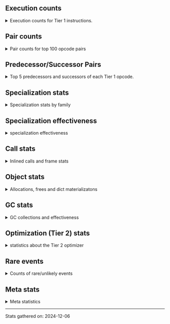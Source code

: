 ## Execution counts

<details>
<summary> Execution counts for Tier 1 instructions. </summary>


The "miss ratio" column shows the percentage of times the instruction
executed that it deoptimized. When this happens, the base unspecialized
instruction is not counted.

<table>
<thead>
<tr>
<th align="left">Name</th>
<th align="right">Base Count</th>
<th align="right">Head Count</th>
<th align="right">Change</th>
</tr>
</thead>
<tbody>
<tr>
<td align="left">UNARY_NOT</td>
<td align="right">1,822,700</td>
<td align="right">3,316,320</td>
<td align="right">81.9%</td>
</tr>
<tr>
<td align="left">BINARY_OP</td>
<td align="right">3,979,080</td>
<td align="right">5,730,020</td>
<td align="right">44.0%</td>
</tr>
<tr>
<td align="left">COPY</td>
<td align="right">11,543,840</td>
<td align="right">16,328,780</td>
<td align="right">41.5%</td>
</tr>
<tr>
<td align="left">BINARY_OP_SUBTRACT_INT</td>
<td align="right">2,105,260</td>
<td align="right">2,866,000</td>
<td align="right">36.1%</td>
</tr>
<tr>
<td align="left">LOAD_CONST</td>
<td align="right">845,540</td>
<td align="right">1,132,580</td>
<td align="right">33.9%</td>
</tr>
<tr>
<td align="left">LOAD_ATTR_METHOD_WITH_VALUES</td>
<td align="right">30,169,820</td>
<td align="right">39,969,600</td>
<td align="right">32.5%</td>
</tr>
<tr>
<td align="left">CALL_ISINSTANCE</td>
<td align="right">2,670,220</td>
<td align="right">3,534,720</td>
<td align="right">32.4%</td>
</tr>
<tr>
<td align="left">LOAD_GLOBAL_BUILTIN</td>
<td align="right">2,670,520</td>
<td align="right">3,535,020</td>
<td align="right">32.4%</td>
</tr>
<tr>
<td align="left">CALL_PY_EXACT_ARGS</td>
<td align="right">30,278,620</td>
<td align="right">39,771,000</td>
<td align="right">31.4%</td>
</tr>
<tr>
<td align="left">TO_BOOL_BOOL</td>
<td align="right">29,772,240</td>
<td align="right">38,925,440</td>
<td align="right">30.7%</td>
</tr>
<tr>
<td align="left">POP_TOP</td>
<td align="right">8,734,960</td>
<td align="right">11,383,040</td>
<td align="right">30.3%</td>
</tr>
<tr>
<td align="left">POP_JUMP_IF_TRUE</td>
<td align="right">2,905,140</td>
<td align="right">3,769,400</td>
<td align="right">29.7%</td>
</tr>
<tr>
<td align="left">POP_JUMP_IF_FALSE</td>
<td align="right">34,856,160</td>
<td align="right">43,791,180</td>
<td align="right">25.6%</td>
</tr>
<tr>
<td align="left">RESUME_CHECK</td>
<td align="right">26,170,340</td>
<td align="right">32,605,060</td>
<td align="right">24.6%</td>
</tr>
<tr>
<td align="left">COMPARE_OP_INT</td>
<td align="right">9,811,700</td>
<td align="right">11,951,400</td>
<td align="right">21.8%</td>
</tr>
<tr>
<td align="left">LOAD_FAST_LOAD_FAST</td>
<td align="right">14,931,680</td>
<td align="right">18,061,400</td>
<td align="right">21.0%</td>
</tr>
<tr>
<td align="left">LOAD_SMALL_INT</td>
<td align="right">15,405,880</td>
<td align="right">18,477,840</td>
<td align="right">19.9%</td>
</tr>
<tr>
<td align="left">POP_JUMP_IF_NONE</td>
<td align="right">2,068,180</td>
<td align="right">1,728,680</td>
<td align="right">-16.4%</td>
</tr>
<tr>
<td align="left">LOAD_ATTR_INSTANCE_VALUE</td>
<td align="right">68,018,560</td>
<td align="right">78,841,720</td>
<td align="right">15.9%</td>
</tr>
<tr>
<td align="left">BINARY_OP_ADD_INT</td>
<td align="right">6,535,060</td>
<td align="right">5,879,540</td>
<td align="right">-10.0%</td>
</tr>
<tr>
<td align="left">SWAP</td>
<td align="right">6,202,020</td>
<td align="right">6,701,260</td>
<td align="right">8.0%</td>
</tr>
<tr>
<td align="left">LOAD_FAST</td>
<td align="right">166,018,040</td>
<td align="right">178,913,340</td>
<td align="right">7.8%</td>
</tr>
<tr>
<td align="left">LOAD_GLOBAL_MODULE</td>
<td align="right">20,716,020</td>
<td align="right">21,743,580</td>
<td align="right">5.0%</td>
</tr>
<tr>
<td align="left">GET_ITER</td>
<td align="right">535,180</td>
<td align="right">558,780</td>
<td align="right">4.4%</td>
</tr>
<tr>
<td align="left">FOR_ITER_RANGE</td>
<td align="right">535,680</td>
<td align="right">559,260</td>
<td align="right">4.4%</td>
</tr>
<tr>
<td align="left">POP_JUMP_IF_NOT_NONE</td>
<td align="right">17,313,080</td>
<td align="right">16,622,680</td>
<td align="right">-4.0%</td>
</tr>
<tr>
<td align="left">LOAD_CONST_IMMORTAL</td>
<td align="right">21,124,760</td>
<td align="right">21,958,520</td>
<td align="right">3.9%</td>
</tr>
<tr>
<td align="left">STORE_SUBSCR_LIST_INT</td>
<td align="right">581,100</td>
<td align="right">602,880</td>
<td align="right">3.7%</td>
</tr>
<tr>
<td align="left">RETURN_VALUE</td>
<td align="right">73,247,620</td>
<td align="right">75,629,500</td>
<td align="right">3.3%</td>
</tr>
<tr>
<td align="left">STORE_FAST</td>
<td align="right">50,174,420</td>
<td align="right">51,674,920</td>
<td align="right">3.0%</td>
</tr>
<tr>
<td align="left">JUMP_FORWARD</td>
<td align="right">1,252,800</td>
<td align="right">1,276,300</td>
<td align="right">1.9%</td>
</tr>
<tr>
<td align="left">STORE_ATTR_INSTANCE_VALUE</td>
<td align="right">37,906,120</td>
<td align="right">37,198,400</td>
<td align="right">-1.9%</td>
</tr>
<tr>
<td align="left">BINARY_SUBSCR_LIST_INT</td>
<td align="right">6,853,220</td>
<td align="right">6,876,980</td>
<td align="right">0.3%</td>
</tr>
<tr>
<td align="left">ENTER_EXECUTOR</td>
<td align="right">30,499,900</td>
<td align="right">30,411,460</td>
<td align="right">-0.3%</td>
</tr>
<tr>
<td align="left">JUMP_BACKWARD</td>
<td align="right">55,380</td>
<td align="right">55,260</td>
<td align="right">-0.2%</td>
</tr>
<tr>
<td align="left">NOP</td>
<td align="right">978,260</td>
<td align="right">978,200</td>
<td align="right">-0.0%</td>
</tr>
<tr>
<td align="left">EXIT_INIT_CHECK</td>
<td align="right">6,240</td>
<td align="right">6,240</td>
<td align="right">0.0%</td>
</tr>
<tr>
<td align="left">CALL_ALLOC_AND_ENTER_INIT</td>
<td align="right">6,240</td>
<td align="right">6,240</td>
<td align="right">0.0%</td>
</tr>
<tr>
<td align="left">BUILD_LIST</td>
<td align="right">1,920</td>
<td align="right">1,920</td>
<td align="right">0.0%</td>
</tr>
<tr>
<td align="left">LOAD_ATTR_CLASS</td>
<td align="right">1,440</td>
<td align="right">1,440</td>
<td align="right">0.0%</td>
</tr>
<tr>
<td align="left">EXTENDED_ARG</td>
<td align="right">720</td>
<td align="right">720</td>
<td align="right">0.0%</td>
</tr>
<tr>
<td align="left">PUSH_NULL</td>
<td align="right">600</td>
<td align="right">600</td>
<td align="right">0.0%</td>
</tr>
<tr>
<td align="left">CALL_NON_PY_GENERAL</td>
<td align="right">540</td>
<td align="right">540</td>
<td align="right">0.0%</td>
</tr>
<tr>
<td align="left">CALL_BUILTIN_CLASS</td>
<td align="right">300</td>
<td align="right">300</td>
<td align="right">0.0%</td>
</tr>
<tr>
<td align="left">LOAD_ATTR</td>
<td align="right">280</td>
<td align="right">280</td>
<td align="right">0.0%</td>
</tr>
<tr>
<td align="left">CALL</td>
<td align="right">260</td>
<td align="right">260</td>
<td align="right">0.0%</td>
</tr>
<tr>
<td align="left">INTERPRETER_EXIT</td>
<td align="right">240</td>
<td align="right">240</td>
<td align="right">0.0%</td>
</tr>
<tr>
<td align="left">LOAD_ATTR_MODULE</td>
<td align="right">180</td>
<td align="right">180</td>
<td align="right">0.0%</td>
</tr>
<tr>
<td align="left">BUILD_TUPLE</td>
<td align="right">120</td>
<td align="right">120</td>
<td align="right">0.0%</td>
</tr>
<tr>
<td align="left">LOAD_ATTR_METHOD_NO_DICT</td>
<td align="right">120</td>
<td align="right">120</td>
<td align="right">0.0%</td>
</tr>
<tr>
<td align="left">TO_BOOL</td>
<td align="right">100</td>
<td align="right">100</td>
<td align="right">0.0%</td>
</tr>
<tr>
<td align="left">LOAD_GLOBAL</td>
<td align="right">100</td>
<td align="right">100</td>
<td align="right">0.0%</td>
</tr>
<tr>
<td align="left">MAKE_FUNCTION</td>
<td align="right">60</td>
<td align="right">60</td>
<td align="right">0.0%</td>
</tr>
<tr>
<td align="left">CALL_FUNCTION_EX</td>
<td align="right">60</td>
<td align="right">60</td>
<td align="right">0.0%</td>
</tr>
<tr>
<td align="left">COPY_FREE_VARS</td>
<td align="right">60</td>
<td align="right">60</td>
<td align="right">0.0%</td>
</tr>
<tr>
<td align="left">FOR_ITER</td>
<td align="right">60</td>
<td align="right">60</td>
<td align="right">0.0%</td>
</tr>
<tr>
<td align="left">IS_OP</td>
<td align="right">60</td>
<td align="right">60</td>
<td align="right">0.0%</td>
</tr>
<tr>
<td align="left">LOAD_DEREF</td>
<td align="right">60</td>
<td align="right">60</td>
<td align="right">0.0%</td>
</tr>
<tr>
<td align="left">MAKE_CELL</td>
<td align="right">60</td>
<td align="right">60</td>
<td align="right">0.0%</td>
</tr>
<tr>
<td align="left">SET_FUNCTION_ATTRIBUTE</td>
<td align="right">60</td>
<td align="right">60</td>
<td align="right">0.0%</td>
</tr>
<tr>
<td align="left">STORE_DEREF</td>
<td align="right">60</td>
<td align="right">60</td>
<td align="right">0.0%</td>
</tr>
<tr>
<td align="left">STORE_FAST_STORE_FAST</td>
<td align="right">60</td>
<td align="right">60</td>
<td align="right">0.0%</td>
</tr>
<tr>
<td align="left">BINARY_OP_SUBTRACT_FLOAT</td>
<td align="right">60</td>
<td align="right">60</td>
<td align="right">0.0%</td>
</tr>
<tr>
<td align="left">BINARY_SUBSCR_TUPLE_INT</td>
<td align="right">60</td>
<td align="right">60</td>
<td align="right">0.0%</td>
</tr>
<tr>
<td align="left">CALL_METHOD_DESCRIPTOR_NOARGS</td>
<td align="right">60</td>
<td align="right">60</td>
<td align="right">0.0%</td>
</tr>
<tr>
<td align="left">CALL_METHOD_DESCRIPTOR_O</td>
<td align="right">60</td>
<td align="right">60</td>
<td align="right">0.0%</td>
</tr>
<tr>
<td align="left">CALL_PY_GENERAL</td>
<td align="right">60</td>
<td align="right">60</td>
<td align="right">0.0%</td>
</tr>
<tr>
<td align="left">UNPACK_SEQUENCE_TWO_TUPLE</td>
<td align="right">60</td>
<td align="right">60</td>
<td align="right">0.0%</td>
</tr>
<tr>
<td align="left">BINARY_SUBSCR</td>
<td align="right">20</td>
<td align="right">20</td>
<td align="right">0.0%</td>
</tr>
<tr>
<td align="left">COMPARE_OP</td>
<td align="right">20</td>
<td align="right">20</td>
<td align="right">0.0%</td>
</tr>
<tr>
<td align="left">UNPACK_SEQUENCE</td>
<td align="right">20</td>
<td align="right">20</td>
<td align="right">0.0%</td>
</tr>
</tbody>
</table>


</details>

## Pair counts

<details>
<summary> Pair counts for top 100 opcode pairs </summary>


Pairs of specialized operations that deoptimize and are then followed by
the corresponding unspecialized instruction are not counted as pairs.

Not included in comparative output.


</details>

## Predecessor/Successor Pairs

<details>
<summary> Top 5 predecessors and successors of each Tier 1 opcode. </summary>


This does not include the unspecialized instructions that occur after a
specialized instruction deoptimizes.

Not included in comparative output.


</details>

## Specialization stats

<details>
<summary> Specialization stats by family </summary>

### BINARY_OP

<details>
<summary> specialization stats for BINARY_OP family </summary>

<table>
<thead>
<tr>
<th align="left">Kind</th>
<th align="right">Base Count</th>
<th align="right">Base Ratio</th>
<th align="right">Head Count</th>
<th align="right">Head Ratio</th>
<th align="right">Change</th>
</tr>
</thead>
<tbody>
<tr>
<td align="left">
deferred
<details>
<summary>ⓘ</summary>

Lists the number of "deferred" (i.e. not specialized) instructions executed.
</details>
</td>
<td align="right">3,978,000</td>
<td align="right">17.2%</td>
<td align="right">5,728,540</td>
<td align="right">23.0%</td>
<td align="right">44.0%</td>
</tr>
<tr>
<td align="left">
hit
<details>
<summary>ⓘ</summary>

Specialized instructions that complete.
</details>
</td>
<td align="right">19,144,140</td>
<td align="right">82.8%</td>
<td align="right">19,144,140</td>
<td align="right">77.0%</td>
<td align="right">0.0%</td>
</tr>
</tbody>
</table>

<table>
<thead>
<tr>
<th align="left">Success</th>
<th align="right">Base Count</th>
<th align="right">Base Ratio</th>
<th align="right">Head Count</th>
<th align="right">Head Ratio</th>
<th align="right">Change</th>
</tr>
</thead>
<tbody>
<tr>
<td align="left">Failure</td>
<td align="right">1,060</td>
<td align="right">98.1%</td>
<td align="right">1,460</td>
<td align="right">98.6%</td>
<td align="right">37.7%</td>
</tr>
<tr>
<td align="left">Success</td>
<td align="right">20</td>
<td align="right">1.9%</td>
<td align="right">20</td>
<td align="right">1.4%</td>
<td align="right">0.0%</td>
</tr>
</tbody>
</table>

<table>
<thead>
<tr>
<th align="left">Failure kind</th>
<th align="right">Base Count</th>
<th align="right">Base Ratio</th>
<th align="right">Head Count</th>
<th align="right">Head Ratio</th>
<th align="right">Change</th>
</tr>
</thead>
<tbody>
<tr>
<td align="left">and int</td>
<td align="right">380</td>
<td align="right">35.8%</td>
<td align="right">560</td>
<td align="right">38.4%</td>
<td align="right">47.4%</td>
</tr>
<tr>
<td align="left">floor divide</td>
<td align="right">420</td>
<td align="right">39.6%</td>
<td align="right">580</td>
<td align="right">39.7%</td>
<td align="right">38.1%</td>
</tr>
<tr>
<td align="left">xor</td>
<td align="right">220</td>
<td align="right">20.8%</td>
<td align="right">280</td>
<td align="right">19.2%</td>
<td align="right">27.3%</td>
</tr>
<tr>
<td align="left">multiply different types</td>
<td align="right">40</td>
<td align="right">3.8%</td>
<td align="right">40</td>
<td align="right">2.7%</td>
<td align="right">0.0%</td>
</tr>
</tbody>
</table>


</details>

### BINARY_SUBSCR

<details>
<summary> specialization stats for BINARY_SUBSCR family </summary>

<table>
<thead>
<tr>
<th align="left">Kind</th>
<th align="right">Base Count</th>
<th align="right">Base Ratio</th>
<th align="right">Head Count</th>
<th align="right">Head Ratio</th>
<th align="right">Change</th>
</tr>
</thead>
<tbody>
<tr>
<td align="left">
hit
<details>
<summary>ⓘ</summary>

Specialized instructions that complete.
</details>
</td>
<td align="right">10,210,860</td>
<td align="right">100.0%</td>
<td align="right">10,210,860</td>
<td align="right">100.0%</td>
<td align="right">0.0%</td>
</tr>
</tbody>
</table>

<table>
<thead>
<tr>
<th align="left">Success</th>
<th align="right">Base Count</th>
<th align="right">Base Ratio</th>
<th align="right">Head Count</th>
<th align="right">Head Ratio</th>
<th align="right">Change</th>
</tr>
</thead>
<tbody>
<tr>
<td align="left">Success</td>
<td align="right">20</td>
<td align="right">100.0%</td>
<td align="right">20</td>
<td align="right">100.0%</td>
<td align="right">0.0%</td>
</tr>
<tr>
<td align="left">Failure</td>
<td align="right">0</td>
<td align="right">0.0%</td>
<td align="right">0</td>
<td align="right">0.0%</td>
<td align="right"></td>
</tr>
</tbody>
</table>


</details>

### CALL

<details>
<summary> specialization stats for CALL family </summary>

<table>
<thead>
<tr>
<th align="left">Kind</th>
<th align="right">Base Count</th>
<th align="right">Base Ratio</th>
<th align="right">Head Count</th>
<th align="right">Head Ratio</th>
<th align="right">Change</th>
</tr>
</thead>
<tbody>
<tr>
<td align="left">
miss
<details>
<summary>ⓘ</summary>

Specialized instructions that deopt.
</details>
</td>
<td align="right">4,579,900</td>
<td align="right">3.5%</td>
<td align="right">7,243,640</td>
<td align="right">5.5%</td>
<td align="right">58.2%</td>
</tr>
<tr>
<td align="left">
hit
<details>
<summary>ⓘ</summary>

Specialized instructions that complete.
</details>
</td>
<td align="right">126,823,180</td>
<td align="right">96.5%</td>
<td align="right">124,209,680</td>
<td align="right">94.5%</td>
<td align="right">-2.1%</td>
</tr>
</tbody>
</table>

<table>
<thead>
<tr>
<th align="left">Success</th>
<th align="right">Base Count</th>
<th align="right">Base Ratio</th>
<th align="right">Head Count</th>
<th align="right">Head Ratio</th>
<th align="right">Change</th>
</tr>
</thead>
<tbody>
<tr>
<td align="left">Success</td>
<td align="right">86,680</td>
<td align="right">100.0%</td>
<td align="right">136,920</td>
<td align="right">100.0%</td>
<td align="right">58.0%</td>
</tr>
<tr>
<td align="left">Failure</td>
<td align="right">0</td>
<td align="right">0.0%</td>
<td align="right">0</td>
<td align="right">0.0%</td>
<td align="right"></td>
</tr>
</tbody>
</table>


</details>

### COMPARE_OP

<details>
<summary> specialization stats for COMPARE_OP family </summary>

<table>
<thead>
<tr>
<th align="left">Kind</th>
<th align="right">Base Count</th>
<th align="right">Base Ratio</th>
<th align="right">Head Count</th>
<th align="right">Head Ratio</th>
<th align="right">Change</th>
</tr>
</thead>
<tbody>
<tr>
<td align="left">
hit
<details>
<summary>ⓘ</summary>

Specialized instructions that complete.
</details>
</td>
<td align="right">21,199,500</td>
<td align="right">100.0%</td>
<td align="right">21,199,500</td>
<td align="right">100.0%</td>
<td align="right">0.0%</td>
</tr>
</tbody>
</table>

<table>
<thead>
<tr>
<th align="left">Success</th>
<th align="right">Base Count</th>
<th align="right">Base Ratio</th>
<th align="right">Head Count</th>
<th align="right">Head Ratio</th>
<th align="right">Change</th>
</tr>
</thead>
<tbody>
<tr>
<td align="left">Success</td>
<td align="right">20</td>
<td align="right">100.0%</td>
<td align="right">20</td>
<td align="right">100.0%</td>
<td align="right">0.0%</td>
</tr>
<tr>
<td align="left">Failure</td>
<td align="right">0</td>
<td align="right">0.0%</td>
<td align="right">0</td>
<td align="right">0.0%</td>
<td align="right"></td>
</tr>
</tbody>
</table>


</details>

### FOR_ITER

<details>
<summary> specialization stats for FOR_ITER family </summary>

<table>
<thead>
<tr>
<th align="left">Kind</th>
<th align="right">Base Count</th>
<th align="right">Base Ratio</th>
<th align="right">Head Count</th>
<th align="right">Head Ratio</th>
<th align="right">Change</th>
</tr>
</thead>
<tbody>
<tr>
<td align="left">
hit
<details>
<summary>ⓘ</summary>

Specialized instructions that complete.
</details>
</td>
<td align="right">535,680</td>
<td align="right">100.0%</td>
<td align="right">559,260</td>
<td align="right">100.0%</td>
<td align="right">4.4%</td>
</tr>
<tr>
<td align="left">
deferred
<details>
<summary>ⓘ</summary>

Lists the number of "deferred" (i.e. not specialized) instructions executed.
</details>
</td>
<td align="right">60</td>
<td align="right">0.0%</td>
<td align="right">60</td>
<td align="right">0.0%</td>
<td align="right">0.0%</td>
</tr>
</tbody>
</table>


</details>

### LOAD_ATTR

<details>
<summary> specialization stats for LOAD_ATTR family </summary>

<table>
<thead>
<tr>
<th align="left">Kind</th>
<th align="right">Base Count</th>
<th align="right">Base Ratio</th>
<th align="right">Head Count</th>
<th align="right">Head Ratio</th>
<th align="right">Change</th>
</tr>
</thead>
<tbody>
<tr>
<td align="left">
miss
<details>
<summary>ⓘ</summary>

Specialized instructions that deopt.
</details>
</td>
<td align="right">24,557,840</td>
<td align="right">7.1%</td>
<td align="right">35,074,100</td>
<td align="right">10.0%</td>
<td align="right">42.8%</td>
</tr>
<tr>
<td align="left">
hit
<details>
<summary>ⓘ</summary>

Specialized instructions that complete.
</details>
</td>
<td align="right">319,013,460</td>
<td align="right">92.9%</td>
<td align="right">315,364,640</td>
<td align="right">90.0%</td>
<td align="right">-1.1%</td>
</tr>
<tr>
<td align="left">
deferred
<details>
<summary>ⓘ</summary>

Lists the number of "deferred" (i.e. not specialized) instructions executed.
</details>
</td>
<td align="right">60</td>
<td align="right">0.0%</td>
<td align="right">60</td>
<td align="right">0.0%</td>
<td align="right">0.0%</td>
</tr>
</tbody>
</table>

<table>
<thead>
<tr>
<th align="left">Success</th>
<th align="right">Base Count</th>
<th align="right">Base Ratio</th>
<th align="right">Head Count</th>
<th align="right">Head Ratio</th>
<th align="right">Change</th>
</tr>
</thead>
<tbody>
<tr>
<td align="left">Success</td>
<td align="right">463,640</td>
<td align="right">100.0%</td>
<td align="right">662,060</td>
<td align="right">100.0%</td>
<td align="right">42.8%</td>
</tr>
<tr>
<td align="left">Failure</td>
<td align="right">20</td>
<td align="right">0.0%</td>
<td align="right">20</td>
<td align="right">0.0%</td>
<td align="right">0.0%</td>
</tr>
</tbody>
</table>


</details>

### LOAD_GLOBAL

<details>
<summary> specialization stats for LOAD_GLOBAL family </summary>

<table>
<thead>
<tr>
<th align="left">Kind</th>
<th align="right">Base Count</th>
<th align="right">Base Ratio</th>
<th align="right">Head Count</th>
<th align="right">Head Ratio</th>
<th align="right">Change</th>
</tr>
</thead>
<tbody>
<tr>
<td align="left">
hit
<details>
<summary>ⓘ</summary>

Specialized instructions that complete.
</details>
</td>
<td align="right">23,386,540</td>
<td align="right">100.0%</td>
<td align="right">25,278,600</td>
<td align="right">100.0%</td>
<td align="right">8.1%</td>
</tr>
</tbody>
</table>

<table>
<thead>
<tr>
<th align="left">Success</th>
<th align="right">Base Count</th>
<th align="right">Base Ratio</th>
<th align="right">Head Count</th>
<th align="right">Head Ratio</th>
<th align="right">Change</th>
</tr>
</thead>
<tbody>
<tr>
<td align="left">Success</td>
<td align="right">100</td>
<td align="right">100.0%</td>
<td align="right">100</td>
<td align="right">100.0%</td>
<td align="right">0.0%</td>
</tr>
<tr>
<td align="left">Failure</td>
<td align="right">0</td>
<td align="right">0.0%</td>
<td align="right">0</td>
<td align="right">0.0%</td>
<td align="right"></td>
</tr>
</tbody>
</table>


</details>

### STORE_ATTR

<details>
<summary> specialization stats for STORE_ATTR family </summary>

<table>
<thead>
<tr>
<th align="left">Kind</th>
<th align="right">Base Count</th>
<th align="right">Base Ratio</th>
<th align="right">Head Count</th>
<th align="right">Head Ratio</th>
<th align="right">Change</th>
</tr>
</thead>
<tbody>
<tr>
<td align="left">
miss
<details>
<summary>ⓘ</summary>

Specialized instructions that deopt.
</details>
</td>
<td align="right">3,244,960</td>
<td align="right">3.6%</td>
<td align="right">2,970,400</td>
<td align="right">3.3%</td>
<td align="right">-8.5%</td>
</tr>
<tr>
<td align="left">
hit
<details>
<summary>ⓘ</summary>

Specialized instructions that complete.
</details>
</td>
<td align="right">85,992,420</td>
<td align="right">96.4%</td>
<td align="right">86,261,820</td>
<td align="right">96.7%</td>
<td align="right">0.3%</td>
</tr>
</tbody>
</table>

<table>
<thead>
<tr>
<th align="left">Success</th>
<th align="right">Base Count</th>
<th align="right">Base Ratio</th>
<th align="right">Head Count</th>
<th align="right">Head Ratio</th>
<th align="right">Change</th>
</tr>
</thead>
<tbody>
<tr>
<td align="left">Success</td>
<td align="right">61,300</td>
<td align="right">100.0%</td>
<td align="right">56,140</td>
<td align="right">100.0%</td>
<td align="right">-8.4%</td>
</tr>
<tr>
<td align="left">Failure</td>
<td align="right">0</td>
<td align="right">0.0%</td>
<td align="right">0</td>
<td align="right">0.0%</td>
<td align="right"></td>
</tr>
</tbody>
</table>


</details>

### STORE_SUBSCR

<details>
<summary> specialization stats for STORE_SUBSCR family </summary>

<table>
<thead>
<tr>
<th align="left">Kind</th>
<th align="right">Base Count</th>
<th align="right">Base Ratio</th>
<th align="right">Head Count</th>
<th align="right">Head Ratio</th>
<th align="right">Change</th>
</tr>
</thead>
<tbody>
<tr>
<td align="left">
hit
<details>
<summary>ⓘ</summary>

Specialized instructions that complete.
</details>
</td>
<td align="right">2,235,360</td>
<td align="right">100.0%</td>
<td align="right">2,235,360</td>
<td align="right">100.0%</td>
<td align="right">0.0%</td>
</tr>
</tbody>
</table>


</details>

### TO_BOOL

<details>
<summary> specialization stats for TO_BOOL family </summary>

<table>
<thead>
<tr>
<th align="left">Kind</th>
<th align="right">Base Count</th>
<th align="right">Base Ratio</th>
<th align="right">Head Count</th>
<th align="right">Head Ratio</th>
<th align="right">Change</th>
</tr>
</thead>
<tbody>
<tr>
<td align="left">
hit
<details>
<summary>ⓘ</summary>

Specialized instructions that complete.
</details>
</td>
<td align="right">158,137,280</td>
<td align="right">100.0%</td>
<td align="right">159,356,900</td>
<td align="right">100.0%</td>
<td align="right">0.8%</td>
</tr>
<tr>
<td align="left">
deferred
<details>
<summary>ⓘ</summary>

Lists the number of "deferred" (i.e. not specialized) instructions executed.
</details>
</td>
<td align="right">60</td>
<td align="right">0.0%</td>
<td align="right">60</td>
<td align="right">0.0%</td>
<td align="right">0.0%</td>
</tr>
</tbody>
</table>

<table>
<thead>
<tr>
<th align="left">Success</th>
<th align="right">Base Count</th>
<th align="right">Base Ratio</th>
<th align="right">Head Count</th>
<th align="right">Head Ratio</th>
<th align="right">Change</th>
</tr>
</thead>
<tbody>
<tr>
<td align="left">Success</td>
<td align="right">20</td>
<td align="right">50.0%</td>
<td align="right">20</td>
<td align="right">50.0%</td>
<td align="right">0.0%</td>
</tr>
<tr>
<td align="left">Failure</td>
<td align="right">20</td>
<td align="right">50.0%</td>
<td align="right">20</td>
<td align="right">50.0%</td>
<td align="right">0.0%</td>
</tr>
</tbody>
</table>

<table>
<thead>
<tr>
<th align="left">Failure kind</th>
<th align="right">Base Count</th>
<th align="right">Base Ratio</th>
<th align="right">Head Count</th>
<th align="right">Head Ratio</th>
<th align="right">Change</th>
</tr>
</thead>
<tbody>
<tr>
<td align="left">sequence</td>
<td align="right">20</td>
<td align="right">100.0%</td>
<td align="right">20</td>
<td align="right">100.0%</td>
<td align="right">0.0%</td>
</tr>
</tbody>
</table>


</details>

### UNPACK_SEQUENCE

<details>
<summary> specialization stats for UNPACK_SEQUENCE family </summary>

<table>
<thead>
<tr>
<th align="left">Kind</th>
<th align="right">Base Count</th>
<th align="right">Base Ratio</th>
<th align="right">Head Count</th>
<th align="right">Head Ratio</th>
<th align="right">Change</th>
</tr>
</thead>
<tbody>
<tr>
<td align="left">
hit
<details>
<summary>ⓘ</summary>

Specialized instructions that complete.
</details>
</td>
<td align="right">60</td>
<td align="right">75.0%</td>
<td align="right">60</td>
<td align="right">75.0%</td>
<td align="right">0.0%</td>
</tr>
</tbody>
</table>

<table>
<thead>
<tr>
<th align="left">Success</th>
<th align="right">Base Count</th>
<th align="right">Base Ratio</th>
<th align="right">Head Count</th>
<th align="right">Head Ratio</th>
<th align="right">Change</th>
</tr>
</thead>
<tbody>
<tr>
<td align="left">Success</td>
<td align="right">20</td>
<td align="right">100.0%</td>
<td align="right">20</td>
<td align="right">100.0%</td>
<td align="right">0.0%</td>
</tr>
<tr>
<td align="left">Failure</td>
<td align="right">0</td>
<td align="right">0.0%</td>
<td align="right">0</td>
<td align="right">0.0%</td>
<td align="right"></td>
</tr>
</tbody>
</table>


</details>


</details>

## Specialization effectiveness

<details>
<summary> specialization effectiveness </summary>


All entries are execution counts. Should add up to the total number of
Tier 1 instructions executed.

<table>
<thead>
<tr>
<th align="left">Instructions</th>
<th align="right">Base Count</th>
<th align="right">Base Ratio</th>
<th align="right">Head Count</th>
<th align="right">Head Ratio</th>
<th align="right">Change</th>
</tr>
</thead>
<tbody>
<tr>
<td align="left">
Not specialized
<details>
<summary>ⓘ</summary>

Instructions that could be specialized but aren't, e.g. `LOAD_ATTR`, `BINARY_SLICE`.
</details>
</td>
<td align="right">3,979,940</td>
<td align="right">0.5%</td>
<td align="right">5,730,880</td>
<td align="right">0.7%</td>
<td align="right">44.0%</td>
</tr>
<tr>
<td align="left">
Specialized misses
<details>
<summary>ⓘ</summary>

Specialized instructions, e.g. `LOAD_ATTR_MODULE` that deopt.
</details>
</td>
<td align="right">32,383,620</td>
<td align="right">4.4%</td>
<td align="right">45,288,240</td>
<td align="right">5.4%</td>
<td align="right">39.8%</td>
</tr>
<tr>
<td align="left">
Specialized hits
<details>
<summary>ⓘ</summary>

Specialized instructions, e.g. `LOAD_ATTR_MODULE` that complete.
</details>
</td>
<td align="right">263,544,800</td>
<td align="right">35.6%</td>
<td align="right">301,540,060</td>
<td align="right">36.2%</td>
<td align="right">14.4%</td>
</tr>
<tr>
<td align="left">
Basic
<details>
<summary>ⓘ</summary>

Instructions that are not and cannot be specialized, e.g. `LOAD_FAST`.
</details>
</td>
<td align="right">439,401,160</td>
<td align="right">59.4%</td>
<td align="right">480,821,300</td>
<td align="right">57.7%</td>
<td align="right">9.4%</td>
</tr>
</tbody>
</table>

### Deferred by instruction

<details>
<summary> Breakdown of deferred (not specialized) instruction counts by family </summary>

<table>
<thead>
<tr>
<th align="left">Name</th>
<th align="right">Base Count</th>
<th align="right">Base Ratio</th>
<th align="right">Head Count</th>
<th align="right">Head Ratio</th>
<th align="right">Change</th>
</tr>
</thead>
<tbody>
<tr>
<td align="left">BINARY_OP</td>
<td align="right">3,978,000</td>
<td align="right">100.0%</td>
<td align="right">5,728,540</td>
<td align="right">100.0%</td>
<td align="right">44.0%</td>
</tr>
<tr>
<td align="left">TO_BOOL</td>
<td align="right">60</td>
<td align="right">0.0%</td>
<td align="right">60</td>
<td align="right">0.0%</td>
<td align="right">0.0%</td>
</tr>
<tr>
<td align="left">FOR_ITER</td>
<td align="right">60</td>
<td align="right">0.0%</td>
<td align="right">60</td>
<td align="right">0.0%</td>
<td align="right">0.0%</td>
</tr>
<tr>
<td align="left">LOAD_ATTR</td>
<td align="right">60</td>
<td align="right">0.0%</td>
<td align="right">60</td>
<td align="right">0.0%</td>
<td align="right">0.0%</td>
</tr>
<tr>
<td align="left">BINARY_SLICE</td>
<td align="right">0</td>
<td align="right">0.0%</td>
<td align="right">0</td>
<td align="right">0.0%</td>
<td align="right"></td>
</tr>
<tr>
<td align="left">STORE_SLICE</td>
<td align="right">0</td>
<td align="right">0.0%</td>
<td align="right">0</td>
<td align="right">0.0%</td>
<td align="right"></td>
</tr>
<tr>
<td align="left">CACHE</td>
<td align="right">0</td>
<td align="right">0.0%</td>
<td align="right">0</td>
<td align="right">0.0%</td>
<td align="right"></td>
</tr>
<tr>
<td align="left">BINARY_SUBSCR</td>
<td align="right">0</td>
<td align="right">0.0%</td>
<td align="right">0</td>
<td align="right">0.0%</td>
<td align="right"></td>
</tr>
<tr>
<td align="left">EXIT_INIT_CHECK</td>
<td align="right">0</td>
<td align="right">0.0%</td>
<td align="right">0</td>
<td align="right">0.0%</td>
<td align="right"></td>
</tr>
<tr>
<td align="left">GET_ITER</td>
<td align="right">0</td>
<td align="right">0.0%</td>
<td align="right">0</td>
<td align="right">0.0%</td>
<td align="right"></td>
</tr>
</tbody>
</table>


</details>

### Misses by instruction

<details>
<summary> Breakdown of misses (specialized deopts) instruction counts by family </summary>

<table>
<thead>
<tr>
<th align="left">Name</th>
<th align="right">Base Count</th>
<th align="right">Base Ratio</th>
<th align="right">Head Count</th>
<th align="right">Head Ratio</th>
<th align="right">Change</th>
</tr>
</thead>
<tbody>
<tr>
<td align="left">RESUME</td>
<td align="right">920</td>
<td align="right">0.0%</td>
<td align="right">100</td>
<td align="right">0.0%</td>
<td align="right">-89.1%</td>
</tr>
<tr>
<td align="left">RESUME_CHECK</td>
<td align="right">920</td>
<td align="right">0.0%</td>
<td align="right">100</td>
<td align="right">0.0%</td>
<td align="right">-89.1%</td>
</tr>
<tr>
<td align="left">CALL_PY_EXACT_ARGS</td>
<td align="right">4,579,900</td>
<td align="right">14.1%</td>
<td align="right">7,243,640</td>
<td align="right">16.0%</td>
<td align="right">58.2%</td>
</tr>
<tr>
<td align="left">LOAD_ATTR_METHOD_WITH_VALUES</td>
<td align="right">11,929,040</td>
<td align="right">36.8%</td>
<td align="right">17,862,780</td>
<td align="right">39.4%</td>
<td align="right">49.7%</td>
</tr>
<tr>
<td align="left">LOAD_ATTR_INSTANCE_VALUE</td>
<td align="right">12,628,800</td>
<td align="right">39.0%</td>
<td align="right">17,211,320</td>
<td align="right">38.0%</td>
<td align="right">36.3%</td>
</tr>
<tr>
<td align="left">STORE_ATTR_INSTANCE_VALUE</td>
<td align="right">3,244,960</td>
<td align="right">10.0%</td>
<td align="right">2,970,400</td>
<td align="right">6.6%</td>
<td align="right">-8.5%</td>
</tr>
<tr>
<td align="left">CACHE</td>
<td align="right">0</td>
<td align="right">0.0%</td>
<td align="right">0</td>
<td align="right">0.0%</td>
<td align="right"></td>
</tr>
<tr>
<td align="left">EXIT_INIT_CHECK</td>
<td align="right">0</td>
<td align="right">0.0%</td>
<td align="right">0</td>
<td align="right">0.0%</td>
<td align="right"></td>
</tr>
<tr>
<td align="left">GET_ITER</td>
<td align="right">0</td>
<td align="right">0.0%</td>
<td align="right">0</td>
<td align="right">0.0%</td>
<td align="right"></td>
</tr>
<tr>
<td align="left">INTERPRETER_EXIT</td>
<td align="right">0</td>
<td align="right">0.0%</td>
<td align="right">0</td>
<td align="right">0.0%</td>
<td align="right"></td>
</tr>
</tbody>
</table>


</details>


</details>

## Call stats

<details>
<summary> Inlined calls and frame stats </summary>


This shows what fraction of calls to Python functions are inlined (i.e.
not having a call at the C level) and for those that are not, where the
call comes from.  The various categories overlap.

Also includes the count of frame objects created.

<table>
<thead>
<tr>
<th align="left"></th>
<th align="right">Base Count</th>
<th align="right">Base Ratio</th>
<th align="right">Head Count</th>
<th align="right">Head Ratio</th>
<th align="right">Change</th>
</tr>
</thead>
<tbody>
<tr>
<td align="left">Calls to PyEval_EvalDefault</td>
<td align="right">300</td>
<td align="right">0.0%</td>
<td align="right">300</td>
<td align="right">0.0%</td>
<td align="right">0.0%</td>
</tr>
<tr>
<td align="left">Calls to Python functions inlined</td>
<td align="right">115,526,700</td>
<td align="right">100.0%</td>
<td align="right">115,526,700</td>
<td align="right">100.0%</td>
<td align="right">0.0%</td>
</tr>
<tr>
<td align="left">Calls via PyEval_EvalFrame (total)</td>
<td align="right">300</td>
<td align="right">0.0%</td>
<td align="right">300</td>
<td align="right">0.0%</td>
<td align="right">0.0%</td>
</tr>
<tr>
<td align="left">Calls via PyEval_EvalFrame (vector)</td>
<td align="right">300</td>
<td align="right">0.0%</td>
<td align="right">300</td>
<td align="right">0.0%</td>
<td align="right">0.0%</td>
</tr>
<tr>
<td align="left">Calls via PyEval_EvalFrame (generator)</td>
<td align="right">0</td>
<td align="right">0.0%</td>
<td align="right">0</td>
<td align="right">0.0%</td>
<td align="right"></td>
</tr>
<tr>
<td align="left">Calls via PyEval_EvalFrame (legacy)</td>
<td align="right">0</td>
<td align="right">0.0%</td>
<td align="right">0</td>
<td align="right">0.0%</td>
<td align="right"></td>
</tr>
<tr>
<td align="left">Calls via PyEval_EvalFrame (function vectorcall)</td>
<td align="right">300</td>
<td align="right">0.0%</td>
<td align="right">300</td>
<td align="right">0.0%</td>
<td align="right">0.0%</td>
</tr>
<tr>
<td align="left">Calls via PyEval_EvalFrame (build class)</td>
<td align="right">0</td>
<td align="right">0.0%</td>
<td align="right">0</td>
<td align="right">0.0%</td>
<td align="right"></td>
</tr>
<tr>
<td align="left">Calls via PyEval_EvalFrame (slot)</td>
<td align="right">0</td>
<td align="right">0.0%</td>
<td align="right">0</td>
<td align="right">0.0%</td>
<td align="right"></td>
</tr>
<tr>
<td align="left">Calls via PyEval_EvalFrame (function ex)</td>
<td align="right">0</td>
<td align="right">0.0%</td>
<td align="right">0</td>
<td align="right">0.0%</td>
<td align="right"></td>
</tr>
<tr>
<td align="left">Calls via PyEval_EvalFrame (api)</td>
<td align="right">0</td>
<td align="right">0.0%</td>
<td align="right">0</td>
<td align="right">0.0%</td>
<td align="right"></td>
</tr>
<tr>
<td align="left">Calls via PyEval_EvalFrame (method)</td>
<td align="right">0</td>
<td align="right">0.0%</td>
<td align="right">0</td>
<td align="right">0.0%</td>
<td align="right"></td>
</tr>
<tr>
<td align="left">Frame objects created</td>
<td align="right">0</td>
<td align="right">0.0%</td>
<td align="right">0</td>
<td align="right">0.0%</td>
<td align="right"></td>
</tr>
<tr>
<td align="left">Frames pushed</td>
<td align="right">115,533,240</td>
<td align="right">100.0%</td>
<td align="right">115,533,240</td>
<td align="right">100.0%</td>
<td align="right">0.0%</td>
</tr>
</tbody>
</table>


</details>

## Object stats

<details>
<summary> Allocations, frees and dict materializatons </summary>


Below, "allocations" means "allocations that are not from a freelist".
Total allocations = "Allocations from freelist" + "Allocations".

"Inline values" is the number of values arrays inlined into objects.

The cache hit/miss numbers are for the MRO cache, split into dunder and
other names.

<table>
<thead>
<tr>
<th align="left"></th>
<th align="right">Base Count</th>
<th align="right">Base Ratio</th>
<th align="right">Head Count</th>
<th align="right">Head Ratio</th>
<th align="right">Change</th>
</tr>
</thead>
<tbody>
<tr>
<td align="left">Frees to freelist</td>
<td align="right">3,540</td>
<td align="right"></td>
<td align="right">2,440</td>
<td align="right"></td>
<td align="right">-31.1%</td>
</tr>
<tr>
<td align="left">Allocations from freelist</td>
<td align="right">4,000</td>
<td align="right">0.0%</td>
<td align="right">2,900</td>
<td align="right">0.0%</td>
<td align="right">-27.5%</td>
</tr>
<tr>
<td align="left">Allocations to 4 kbytes</td>
<td align="right">620</td>
<td align="right">0.0%</td>
<td align="right">480</td>
<td align="right">0.0%</td>
<td align="right">-22.6%</td>
</tr>
<tr>
<td align="left">Interpreter immortal increfs</td>
<td align="right">62,692,560</td>
<td align="right">4.3%</td>
<td align="right">74,915,860</td>
<td align="right">5.2%</td>
<td align="right">19.5%</td>
</tr>
<tr>
<td align="left">Method cache collisions</td>
<td align="right">574,668</td>
<td align="right"></td>
<td align="right">685,629</td>
<td align="right"></td>
<td align="right">19.3%</td>
</tr>
<tr>
<td align="left">Method cache misses</td>
<td align="right">574,676</td>
<td align="right"></td>
<td align="right">685,638</td>
<td align="right"></td>
<td align="right">19.3%</td>
</tr>
<tr>
<td align="left">Allocations over 4 kbytes</td>
<td align="right">140</td>
<td align="right">0.0%</td>
<td align="right">160</td>
<td align="right">0.0%</td>
<td align="right">14.3%</td>
</tr>
<tr>
<td align="left">Interpreter mortal increfs</td>
<td align="right">310,168,460</td>
<td align="right">21.3%</td>
<td align="right">343,548,580</td>
<td align="right">23.8%</td>
<td align="right">10.8%</td>
</tr>
<tr>
<td align="left">Method cache hits</td>
<td align="right">40,380,024</td>
<td align="right"></td>
<td align="right">43,841,742</td>
<td align="right"></td>
<td align="right">8.6%</td>
</tr>
<tr>
<td align="left">Mortal decrefs</td>
<td align="right">495,424,925</td>
<td align="right">34.2%</td>
<td align="right">463,756,468</td>
<td align="right">32.3%</td>
<td align="right">-6.4%</td>
</tr>
<tr>
<td align="left">Mortal increfs</td>
<td align="right">824,289,516</td>
<td align="right">56.6%</td>
<td align="right">774,721,778</td>
<td align="right">53.6%</td>
<td align="right">-6.0%</td>
</tr>
<tr>
<td align="left">Interpreter immortal decrefs</td>
<td align="right">109,387,940</td>
<td align="right">7.5%</td>
<td align="right">115,914,080</td>
<td align="right">8.1%</td>
<td align="right">6.0%</td>
</tr>
<tr>
<td align="left">Immortal increfs</td>
<td align="right">260,346,756</td>
<td align="right">17.9%</td>
<td align="right">252,863,918</td>
<td align="right">17.5%</td>
<td align="right">-2.9%</td>
</tr>
<tr>
<td align="left">Interpreter mortal decrefs</td>
<td align="right">653,187,600</td>
<td align="right">45.1%</td>
<td align="right">668,667,400</td>
<td align="right">46.5%</td>
<td align="right">2.4%</td>
</tr>
<tr>
<td align="left">Immortal decrefs</td>
<td align="right">191,546,647</td>
<td align="right">13.2%</td>
<td align="right">188,870,188</td>
<td align="right">13.1%</td>
<td align="right">-1.4%</td>
</tr>
<tr>
<td align="left">Allocations</td>
<td align="right">14,171,160</td>
<td align="right">100.0%</td>
<td align="right">14,171,020</td>
<td align="right">100.0%</td>
<td align="right">-0.0%</td>
</tr>
<tr>
<td align="left">Frees</td>
<td align="right">14,161,689</td>
<td align="right"></td>
<td align="right">14,161,710</td>
<td align="right"></td>
<td align="right">0.0%</td>
</tr>
<tr>
<td align="left">Allocations to 512 bytes</td>
<td align="right">14,170,400</td>
<td align="right">100.0%</td>
<td align="right">14,170,380</td>
<td align="right">100.0%</td>
<td align="right">-0.0%</td>
</tr>
<tr>
<td align="left">Inline values</td>
<td align="right">6,240</td>
<td align="right"></td>
<td align="right">6,240</td>
<td align="right"></td>
<td align="right">0.0%</td>
</tr>
<tr>
<td align="left">Materialize dict (on request)</td>
<td align="right">0</td>
<td align="right">0.0%</td>
<td align="right">0</td>
<td align="right">0.0%</td>
<td align="right"></td>
</tr>
<tr>
<td align="left">Materialize dict (new key)</td>
<td align="right">0</td>
<td align="right">0.0%</td>
<td align="right">0</td>
<td align="right">0.0%</td>
<td align="right"></td>
</tr>
<tr>
<td align="left">Materialize dict (too big)</td>
<td align="right">0</td>
<td align="right">0.0%</td>
<td align="right">0</td>
<td align="right">0.0%</td>
<td align="right"></td>
</tr>
<tr>
<td align="left">Materialize dict (str subclass)</td>
<td align="right">0</td>
<td align="right">0.0%</td>
<td align="right">0</td>
<td align="right">0.0%</td>
<td align="right"></td>
</tr>
<tr>
<td align="left">Method cache dunder hits</td>
<td align="right">0</td>
<td align="right"></td>
<td align="right">0</td>
<td align="right"></td>
<td align="right"></td>
</tr>
<tr>
<td align="left">Method cache dunder misses</td>
<td align="right">0</td>
<td align="right"></td>
<td align="right">0</td>
<td align="right"></td>
<td align="right"></td>
</tr>
</tbody>
</table>


</details>

## GC stats

<details>
<summary> GC collections and effectiveness </summary>


Collected/visits gives some measure of efficiency.

<table>
<thead>
<tr>
<th align="right">Generation</th>
<th align="right">Base Collections</th>
<th align="right">Base Objects collected</th>
<th align="right">Base Object visits</th>
<th align="right">Base Reachable from roots</th>
<th align="right">Base Not reachable from roots</th>
<th align="right">Head Collections</th>
<th align="right">Head Objects collected</th>
<th align="right">Head Object visits</th>
<th align="right">Head Reachable from roots</th>
<th align="right">Head Not reachable from roots</th>
</tr>
</thead>
<tbody>
<tr>
<td align="right">0</td>
<td align="right">0</td>
<td align="right">0</td>
<td align="right">0</td>
<td align="right">0</td>
<td align="right">0</td>
<td align="right">0</td>
<td align="right">0</td>
<td align="right">0</td>
<td align="right">0</td>
<td align="right">0</td>
</tr>
<tr>
<td align="right">1</td>
<td align="right">0</td>
<td align="right">0</td>
<td align="right">0</td>
<td align="right">0</td>
<td align="right">0</td>
<td align="right">0</td>
<td align="right">0</td>
<td align="right">0</td>
<td align="right">0</td>
<td align="right">0</td>
</tr>
<tr>
<td align="right">2</td>
<td align="right">0</td>
<td align="right">0</td>
<td align="right">0</td>
<td align="right">0</td>
<td align="right">0</td>
<td align="right">0</td>
<td align="right">0</td>
<td align="right">0</td>
<td align="right">0</td>
<td align="right">0</td>
</tr>
</tbody>
</table>


</details>

## Optimization (Tier 2) stats

<details>
<summary> statistics about the Tier 2 optimizer </summary>

<table>
<thead>
<tr>
<th align="left"></th>
<th align="right">Base Count</th>
<th align="right">Base Ratio</th>
<th align="right">Head Count</th>
<th align="right">Head Ratio</th>
<th align="right">Change</th>
</tr>
</thead>
<tbody>
<tr>
<td align="left">
Traces executed
<details>
<summary>ⓘ</summary>

The number of traces that were executed
</details>
</td>
<td align="right">131,700,660</td>
<td align="right"></td>
<td align="right">115,772,780</td>
<td align="right"></td>
<td align="right">-12.1%</td>
</tr>
<tr>
<td align="left">
Uops executed
<details>
<summary>ⓘ</summary>

The total number of uops (micro-operations) that were executed
</details>
</td>
<td align="right">3,329,727,120</td>
<td align="right">2,528.3%</td>
<td align="right">3,076,177,760</td>
<td align="right">2,657.1%</td>
<td align="right">-7.6%</td>
</tr>
<tr>
<td align="left">
Traces created
<details>
<summary>ⓘ</summary>

The number of traces that were successfully created.
</details>
</td>
<td align="right">1,620</td>
<td align="right">22.5%</td>
<td align="right">1,720</td>
<td align="right">24.0%</td>
<td align="right">6.2%</td>
</tr>
<tr>
<td align="left">
Trace stack underflow
<details>
<summary>ⓘ</summary>

A potential trace is abandoned because it pops more frames than it pushes.
</details>
</td>
<td align="right">6,320</td>
<td align="right">87.8%</td>
<td align="right">6,080</td>
<td align="right">84.7%</td>
<td align="right">-3.8%</td>
</tr>
<tr>
<td align="left">
Trace too short
<details>
<summary>ⓘ</summary>

A potential trace is abandoned because it it too short.
</details>
</td>
<td align="right">5,580</td>
<td align="right">77.5%</td>
<td align="right">5,460</td>
<td align="right">76.0%</td>
<td align="right">-2.2%</td>
</tr>
<tr>
<td align="left">
Optimization attempts
<details>
<summary>ⓘ</summary>

The number of times a potential trace is identified.  Specifically, this occurs in the JUMP BACKWARD instruction when the counter reaches a threshold.
</details>
</td>
<td align="right">7,200</td>
<td align="right"></td>
<td align="right">7,180</td>
<td align="right"></td>
<td align="right">-0.3%</td>
</tr>
<tr>
<td align="left">
Trace stack overflow
<details>
<summary>ⓘ</summary>

A trace is truncated because it would require more than 5 stack frames.
</details>
</td>
<td align="right">0</td>
<td align="right">0.0%</td>
<td align="right">0</td>
<td align="right">0.0%</td>
<td align="right"></td>
</tr>
<tr>
<td align="left">
Trace too long
<details>
<summary>ⓘ</summary>

A trace is truncated because it is longer than the instruction buffer.
</details>
</td>
<td align="right">0</td>
<td align="right">0.0%</td>
<td align="right">0</td>
<td align="right">0.0%</td>
<td align="right"></td>
</tr>
<tr>
<td align="left">
Inner loop found
<details>
<summary>ⓘ</summary>

A trace is truncated because it has an inner loop
</details>
</td>
<td align="right">0</td>
<td align="right">0.0%</td>
<td align="right">0</td>
<td align="right">0.0%</td>
<td align="right"></td>
</tr>
<tr>
<td align="left">
Recursive call
<details>
<summary>ⓘ</summary>

A trace is truncated because it has a recursive call.
</details>
</td>
<td align="right">0</td>
<td align="right">0.0%</td>
<td align="right">0</td>
<td align="right">0.0%</td>
<td align="right"></td>
</tr>
<tr>
<td align="left">
Low confidence
<details>
<summary>ⓘ</summary>

A trace is abandoned because the likelihood of the jump to top being taken is too low.
</details>
</td>
<td align="right">140</td>
<td align="right">1.9%</td>
<td align="right">140</td>
<td align="right">1.9%</td>
<td align="right">0.0%</td>
</tr>
<tr>
<td align="left">
Executors invalidated
<details>
<summary>ⓘ</summary>

The number of executors that were invalidated due to watched dictionary changes.
</details>
</td>
<td align="right">0</td>
<td align="right">0.0%</td>
<td align="right">0</td>
<td align="right">0.0%</td>
<td align="right"></td>
</tr>
</tbody>
</table>

<table>
<thead>
<tr>
<th align="left"></th>
<th align="right">Base Count</th>
<th align="right">Base Ratio</th>
<th align="right">Head Count</th>
<th align="right">Head Ratio</th>
<th align="right">Change</th>
</tr>
</thead>
<tbody>
<tr>
<td align="left">
Optimizer successes
<details>
<summary>ⓘ</summary>

The number of traces that were successfully optimized.
</details>
</td>
<td align="right">920</td>
<td align="right">56.8%</td>
<td align="right">780</td>
<td align="right">45.3%</td>
<td align="right">-15.2%</td>
</tr>
<tr>
<td align="left">
Optimizer attempts
<details>
<summary>ⓘ</summary>

The number of times the trace optimizer (_Py_uop_analyze_and_optimize) was run.
</details>
</td>
<td align="right">1,620</td>
<td align="right"></td>
<td align="right">1,720</td>
<td align="right"></td>
<td align="right">6.2%</td>
</tr>
<tr>
<td align="left">
Optimizer no memory
<details>
<summary>ⓘ</summary>

The number of optimizations that failed due to no memory.
</details>
</td>
<td align="right">0</td>
<td align="right">0.0%</td>
<td align="right">0</td>
<td align="right">0.0%</td>
<td align="right"></td>
</tr>
<tr>
<td align="left">
Remove globals builtins changed
<details>
<summary>ⓘ</summary>

The builtins changed during optimization
</details>
</td>
<td align="right">0</td>
<td align="right">0.0%</td>
<td align="right">0</td>
<td align="right">0.0%</td>
<td align="right"></td>
</tr>
<tr>
<td align="left">
Remove globals incorrect keys
<details>
<summary>ⓘ</summary>

The keys in the globals dictionary aren't what was expected
</details>
</td>
<td align="right">0</td>
<td align="right">0.0%</td>
<td align="right">0</td>
<td align="right">0.0%</td>
<td align="right"></td>
</tr>
</tbody>
</table>

### Trace length histogram

<details>
<summary> trace length histogram </summary>

<table>
<thead>
<tr>
<th align="left">Range</th>
<th align="right">Base Count</th>
<th align="right">Base Ratio</th>
<th align="right">Head Count</th>
<th align="right">Head Ratio</th>
<th align="right">Change</th>
</tr>
</thead>
<tbody>
<tr>
<td align="left"><= 1</td>
<td align="right">0</td>
<td align="right">0.0%</td>
<td align="right">0</td>
<td align="right">0.0%</td>
<td align="right"></td>
</tr>
<tr>
<td align="left"><= 2</td>
<td align="right">0</td>
<td align="right">0.0%</td>
<td align="right">0</td>
<td align="right">0.0%</td>
<td align="right"></td>
</tr>
<tr>
<td align="left"><= 4</td>
<td align="right">0</td>
<td align="right">0.0%</td>
<td align="right">0</td>
<td align="right">0.0%</td>
<td align="right"></td>
</tr>
<tr>
<td align="left"><= 8</td>
<td align="right">100</td>
<td align="right">6.2%</td>
<td align="right">100</td>
<td align="right">5.8%</td>
<td align="right">0.0%</td>
</tr>
<tr>
<td align="left"><= 16</td>
<td align="right">120</td>
<td align="right">7.4%</td>
<td align="right">60</td>
<td align="right">3.5%</td>
<td align="right">-50.0%</td>
</tr>
<tr>
<td align="left"><= 32</td>
<td align="right">100</td>
<td align="right">6.2%</td>
<td align="right">40</td>
<td align="right">2.3%</td>
<td align="right">-60.0%</td>
</tr>
<tr>
<td align="left"><= 64</td>
<td align="right">180</td>
<td align="right">11.1%</td>
<td align="right">140</td>
<td align="right">8.1%</td>
<td align="right">-22.2%</td>
</tr>
<tr>
<td align="left"><= 128</td>
<td align="right">800</td>
<td align="right">49.4%</td>
<td align="right">1,080</td>
<td align="right">62.8%</td>
<td align="right">35.0%</td>
</tr>
<tr>
<td align="left"><= 256</td>
<td align="right">280</td>
<td align="right">17.3%</td>
<td align="right">260</td>
<td align="right">15.1%</td>
<td align="right">-7.1%</td>
</tr>
<tr>
<td align="left"><= 512</td>
<td align="right">40</td>
<td align="right">2.5%</td>
<td align="right">40</td>
<td align="right">2.3%</td>
<td align="right">0.0%</td>
</tr>
</tbody>
</table>


</details>

### Optimized trace length histogram

<details>
<summary> optimized trace length histogram </summary>

<table>
<thead>
<tr>
<th align="left">Range</th>
<th align="right">Base Count</th>
<th align="right">Base Ratio</th>
<th align="right">Head Count</th>
<th align="right">Head Ratio</th>
<th align="right">Change</th>
</tr>
</thead>
<tbody>
<tr>
<td align="left"><= 1</td>
<td align="right">0</td>
<td align="right">0.0%</td>
<td align="right">0</td>
<td align="right">0.0%</td>
<td align="right"></td>
</tr>
<tr>
<td align="left"><= 2</td>
<td align="right">0</td>
<td align="right">0.0%</td>
<td align="right">0</td>
<td align="right">0.0%</td>
<td align="right"></td>
</tr>
<tr>
<td align="left"><= 4</td>
<td align="right">40</td>
<td align="right">2.5%</td>
<td align="right">40</td>
<td align="right">2.3%</td>
<td align="right">0.0%</td>
</tr>
<tr>
<td align="left"><= 8</td>
<td align="right">120</td>
<td align="right">7.4%</td>
<td align="right">100</td>
<td align="right">5.8%</td>
<td align="right">-16.7%</td>
</tr>
<tr>
<td align="left"><= 16</td>
<td align="right">80</td>
<td align="right">4.9%</td>
<td align="right">40</td>
<td align="right">2.3%</td>
<td align="right">-50.0%</td>
</tr>
<tr>
<td align="left"><= 32</td>
<td align="right">180</td>
<td align="right">11.1%</td>
<td align="right">100</td>
<td align="right">5.8%</td>
<td align="right">-44.4%</td>
</tr>
<tr>
<td align="left"><= 64</td>
<td align="right">280</td>
<td align="right">17.3%</td>
<td align="right">320</td>
<td align="right">18.6%</td>
<td align="right">14.3%</td>
</tr>
<tr>
<td align="left"><= 128</td>
<td align="right">160</td>
<td align="right">9.9%</td>
<td align="right">120</td>
<td align="right">7.0%</td>
<td align="right">-25.0%</td>
</tr>
<tr>
<td align="left"><= 256</td>
<td align="right">60</td>
<td align="right">3.7%</td>
<td align="right">60</td>
<td align="right">3.5%</td>
<td align="right">0.0%</td>
</tr>
</tbody>
</table>


</details>

### Trace run length histogram

<details>
<summary> trace run length histogram </summary>

<table>
<thead>
<tr>
<th align="left">Range</th>
<th align="right">Base Count</th>
<th align="right">Base Ratio</th>
<th align="right">Head Count</th>
<th align="right">Head Ratio</th>
<th align="right">Change</th>
</tr>
</thead>
<tbody>
<tr>
<td align="left"><= 1</td>
<td align="right">0</td>
<td align="right">0.0%</td>
<td align="right">0</td>
<td align="right">0.0%</td>
<td align="right"></td>
</tr>
</tbody>
</table>


</details>

### Uop execution stats

<details>
<summary> uop execution stats </summary>

<table>
<thead>
<tr>
<th align="left">Name</th>
<th align="right">Base Count</th>
<th align="right">Head Count</th>
<th align="right">Change</th>
</tr>
</thead>
<tbody>
<tr>
<td align="left">_LOAD_SMALL_INT_2</td>
<td align="right">792,400</td>
<td align="right">67,780</td>
<td align="right">-91.4%</td>
</tr>
<tr>
<td align="left">_DEOPT</td>
<td align="right">880</td>
<td align="right">80</td>
<td align="right">-90.9%</td>
</tr>
<tr>
<td align="left">_BINARY_OP</td>
<td align="right">2,021,520</td>
<td align="right">270,980</td>
<td align="right">-86.6%</td>
</tr>
<tr>
<td align="left">_LOAD_SMALL_INT_0</td>
<td align="right">1,772,300</td>
<td align="right">270,860</td>
<td align="right">-84.7%</td>
</tr>
<tr>
<td align="left">_CHECK_VALIDITY_AND_SET_IP</td>
<td align="right">3,455,180</td>
<td align="right">586,120</td>
<td align="right">-83.0%</td>
</tr>
<tr>
<td align="left">_LOAD_ATTR</td>
<td align="right">13,151,680</td>
<td align="right">6,482,660</td>
<td align="right">-50.7%</td>
</tr>
<tr>
<td align="left">_CHECK_STACK_SPACE</td>
<td align="right">9,090,400</td>
<td align="right">5,218,940</td>
<td align="right">-42.6%</td>
</tr>
<tr>
<td align="left">_DYNAMIC_EXIT</td>
<td align="right">9,090,400</td>
<td align="right">5,218,940</td>
<td align="right">-42.6%</td>
</tr>
<tr>
<td align="left">_BINARY_OP_SUBTRACT_INT</td>
<td align="right">2,528,660</td>
<td align="right">1,767,920</td>
<td align="right">-30.1%</td>
</tr>
<tr>
<td align="left">_INIT_CALL_PY_EXACT_ARGS_2</td>
<td align="right">11,196,760</td>
<td align="right">7,887,500</td>
<td align="right">-29.6%</td>
</tr>
<tr>
<td align="left">_GUARD_BOTH_INT</td>
<td align="right">2,611,160</td>
<td align="right">2,019,780</td>
<td align="right">-22.6%</td>
</tr>
<tr>
<td align="left">_COMPARE_OP_INT</td>
<td align="right">11,387,800</td>
<td align="right">9,248,100</td>
<td align="right">-18.8%</td>
</tr>
<tr>
<td align="left">_START_EXECUTOR</td>
<td align="right">131,700,660</td>
<td align="right">115,772,780</td>
<td align="right">-12.1%</td>
</tr>
<tr>
<td align="left">_MAKE_WARM</td>
<td align="right">133,333,120</td>
<td align="right">117,405,260</td>
<td align="right">-11.9%</td>
</tr>
<tr>
<td align="left">_CHECK_VALIDITY</td>
<td align="right">56,077,920</td>
<td align="right">49,615,680</td>
<td align="right">-11.5%</td>
</tr>
<tr>
<td align="left">_SET_IP</td>
<td align="right">141,406,120</td>
<td align="right">125,501,740</td>
<td align="right">-11.2%</td>
</tr>
<tr>
<td align="left">_STORE_FAST_1</td>
<td align="right">10,880,020</td>
<td align="right">9,660,000</td>
<td align="right">-11.2%</td>
</tr>
<tr>
<td align="left">_CHECK_FUNCTION_EXACT_ARGS</td>
<td align="right">85,328,200</td>
<td align="right">75,886,060</td>
<td align="right">-11.1%</td>
</tr>
<tr>
<td align="left">_CHECK_FUNCTION_VERSION</td>
<td align="right">85,328,200</td>
<td align="right">75,886,060</td>
<td align="right">-11.1%</td>
</tr>
<tr>
<td align="left">_PUSH_FRAME</td>
<td align="right">85,328,200</td>
<td align="right">75,886,060</td>
<td align="right">-11.1%</td>
</tr>
<tr>
<td align="left">_SAVE_RETURN_OFFSET</td>
<td align="right">85,328,200</td>
<td align="right">75,886,060</td>
<td align="right">-11.1%</td>
</tr>
<tr>
<td align="left">_GUARD_NOS_INT</td>
<td align="right">15,782,960</td>
<td align="right">14,172,980</td>
<td align="right">-10.2%</td>
</tr>
<tr>
<td align="left">_GUARD_IS_TRUE_POP</td>
<td align="right">51,037,340</td>
<td align="right">45,869,740</td>
<td align="right">-10.1%</td>
</tr>
<tr>
<td align="left">_LOAD_FAST_3</td>
<td align="right">38,595,480</td>
<td align="right">34,702,480</td>
<td align="right">-10.1%</td>
</tr>
<tr>
<td align="left">_EXIT_TRACE</td>
<td align="right">122,609,380</td>
<td align="right">110,553,760</td>
<td align="right">-9.8%</td>
</tr>
<tr>
<td align="left">_INIT_CALL_PY_EXACT_ARGS_0</td>
<td align="right">61,810,600</td>
<td align="right">56,086,620</td>
<td align="right">-9.3%</td>
</tr>
<tr>
<td align="left">_GUARD_TYPE_VERSION</td>
<td align="right">227,570,540</td>
<td align="right">207,877,740</td>
<td align="right">-8.7%</td>
</tr>
<tr>
<td align="left">_LOAD_SMALL_INT_1</td>
<td align="right">9,723,800</td>
<td align="right">8,901,480</td>
<td align="right">-8.5%</td>
</tr>
<tr>
<td align="left">_BINARY_OP_ADD_INT</td>
<td align="right">7,975,100</td>
<td align="right">8,630,620</td>
<td align="right">8.2%</td>
</tr>
<tr>
<td align="left">_CHECK_STACK_SPACE_OPERAND</td>
<td align="right">55,079,220</td>
<td align="right">50,616,540</td>
<td align="right">-8.1%</td>
</tr>
<tr>
<td align="left">_RESUME_CHECK</td>
<td align="right">76,237,800</td>
<td align="right">70,667,120</td>
<td align="right">-7.3%</td>
</tr>
<tr>
<td align="left">_GUARD_IS_FALSE_POP</td>
<td align="right">68,789,720</td>
<td align="right">64,157,720</td>
<td align="right">-6.7%</td>
</tr>
<tr>
<td align="left">_SWAP</td>
<td align="right">7,443,900</td>
<td align="right">6,944,660</td>
<td align="right">-6.7%</td>
</tr>
<tr>
<td align="left">_TIER2_RESUME_CHECK</td>
<td align="right">13,119,740</td>
<td align="right">12,254,900</td>
<td align="right">-6.6%</td>
</tr>
<tr>
<td align="left">_CALL_ISINSTANCE</td>
<td align="right">13,119,380</td>
<td align="right">12,254,880</td>
<td align="right">-6.6%</td>
</tr>
<tr>
<td align="left">_LOAD_CONST_INLINE_WITH_NULL</td>
<td align="right">13,119,380</td>
<td align="right">12,254,880</td>
<td align="right">-6.6%</td>
</tr>
<tr>
<td align="left">_CHECK_MANAGED_OBJECT_HAS_VALUES</td>
<td align="right">168,071,340</td>
<td align="right">157,334,700</td>
<td align="right">-6.4%</td>
</tr>
<tr>
<td align="left">_LOAD_ATTR_INSTANCE_VALUE_0</td>
<td align="right">168,071,340</td>
<td align="right">157,334,700</td>
<td align="right">-6.4%</td>
</tr>
<tr>
<td align="left">_TO_BOOL_BOOL</td>
<td align="right">128,365,040</td>
<td align="right">120,431,460</td>
<td align="right">-6.2%</td>
</tr>
<tr>
<td align="left">_COPY</td>
<td align="right">77,626,600</td>
<td align="right">72,841,660</td>
<td align="right">-6.2%</td>
</tr>
<tr>
<td align="left">_RETURN_VALUE</td>
<td align="right">42,285,620</td>
<td align="right">39,903,740</td>
<td align="right">-5.6%</td>
</tr>
<tr>
<td align="left">_UNARY_NOT</td>
<td align="right">28,014,460</td>
<td align="right">26,520,840</td>
<td align="right">-5.3%</td>
</tr>
<tr>
<td align="left">_POP_TOP</td>
<td align="right">56,328,860</td>
<td align="right">53,680,780</td>
<td align="right">-4.7%</td>
</tr>
<tr>
<td align="left">_LOAD_FAST_0</td>
<td align="right">276,399,860</td>
<td align="right">263,509,320</td>
<td align="right">-4.7%</td>
</tr>
<tr>
<td align="left">_LOAD_FAST_2</td>
<td align="right">28,853,360</td>
<td align="right">27,537,280</td>
<td align="right">-4.6%</td>
</tr>
<tr>
<td align="left">_LOAD_CONST_INLINE_BORROW</td>
<td align="right">37,247,420</td>
<td align="right">35,596,640</td>
<td align="right">-4.4%</td>
</tr>
<tr>
<td align="left">_STORE_FAST_2</td>
<td align="right">6,762,960</td>
<td align="right">7,054,620</td>
<td align="right">4.3%</td>
</tr>
<tr>
<td align="left">_GUARD_DORV_VALUES_INST_ATTR_FROM_DICT</td>
<td align="right">77,309,840</td>
<td align="right">74,290,980</td>
<td align="right">-3.9%</td>
</tr>
<tr>
<td align="left">_GUARD_KEYS_VERSION</td>
<td align="right">77,309,840</td>
<td align="right">74,290,980</td>
<td align="right">-3.9%</td>
</tr>
<tr>
<td align="left">_LOAD_ATTR_METHOD_WITH_VALUES</td>
<td align="right">77,309,840</td>
<td align="right">74,290,980</td>
<td align="right">-3.9%</td>
</tr>
<tr>
<td align="left">_STORE_FAST_3</td>
<td align="right">13,545,020</td>
<td align="right">13,019,700</td>
<td align="right">-3.9%</td>
</tr>
<tr>
<td align="left">_INIT_CALL_PY_EXACT_ARGS_1</td>
<td align="right">12,320,840</td>
<td align="right">11,911,940</td>
<td align="right">-3.3%</td>
</tr>
<tr>
<td align="left">_LOAD_CONST_INLINE</td>
<td align="right">23,885,680</td>
<td align="right">23,387,780</td>
<td align="right">-2.1%</td>
</tr>
<tr>
<td align="left">_GUARD_IS_NONE_POP</td>
<td align="right">18,305,580</td>
<td align="right">18,666,820</td>
<td align="right">2.0%</td>
</tr>
<tr>
<td align="left">_GUARD_IS_NOT_NONE_POP</td>
<td align="right">42,136,980</td>
<td align="right">42,805,640</td>
<td align="right">1.6%</td>
</tr>
<tr>
<td align="left">_LOAD_FAST_1</td>
<td align="right">64,013,520</td>
<td align="right">63,026,900</td>
<td align="right">-1.5%</td>
</tr>
<tr>
<td align="left">_ITER_NEXT_RANGE</td>
<td align="right">1,699,020</td>
<td align="right">1,675,440</td>
<td align="right">-1.4%</td>
</tr>
<tr>
<td align="left">_LOAD_SMALL_INT</td>
<td align="right">1,699,020</td>
<td align="right">1,675,440</td>
<td align="right">-1.4%</td>
</tr>
<tr>
<td align="left">_GUARD_DORV_NO_DICT</td>
<td align="right">51,331,260</td>
<td align="right">52,033,820</td>
<td align="right">1.4%</td>
</tr>
<tr>
<td align="left">_STORE_ATTR_INSTANCE_VALUE</td>
<td align="right">51,331,260</td>
<td align="right">52,033,820</td>
<td align="right">1.4%</td>
</tr>
<tr>
<td align="left">_STORE_SUBSCR_LIST_INT</td>
<td align="right">1,654,260</td>
<td align="right">1,632,480</td>
<td align="right">-1.3%</td>
</tr>
<tr>
<td align="left">_GUARD_TOS_INT</td>
<td align="right">1,654,260</td>
<td align="right">1,632,480</td>
<td align="right">-1.3%</td>
</tr>
<tr>
<td align="left">_GUARD_NOT_EXHAUSTED_RANGE</td>
<td align="right">2,257,500</td>
<td align="right">2,233,920</td>
<td align="right">-1.0%</td>
</tr>
<tr>
<td align="left">_ITER_CHECK_RANGE</td>
<td align="right">2,257,500</td>
<td align="right">2,233,920</td>
<td align="right">-1.0%</td>
</tr>
<tr>
<td align="left">_CHECK_FUNCTION</td>
<td align="right">62,588,840</td>
<td align="right">61,999,960</td>
<td align="right">-0.9%</td>
</tr>
<tr>
<td align="left">_STORE_FAST_4</td>
<td align="right">2,867,560</td>
<td align="right">2,844,060</td>
<td align="right">-0.8%</td>
</tr>
<tr>
<td align="left">_LOAD_FAST_4</td>
<td align="right">6,518,420</td>
<td align="right">6,471,480</td>
<td align="right">-0.7%</td>
</tr>
<tr>
<td align="left">_BINARY_SUBSCR_LIST_INT</td>
<td align="right">3,357,580</td>
<td align="right">3,333,820</td>
<td align="right">-0.7%</td>
</tr>
<tr>
<td align="left">_STORE_FAST_5</td>
<td align="right">4,194,480</td>
<td align="right">4,171,020</td>
<td align="right">-0.6%</td>
</tr>
<tr>
<td align="left">_LOAD_FAST_5</td>
<td align="right">4,527,560</td>
<td align="right">4,505,900</td>
<td align="right">-0.5%</td>
</tr>
<tr>
<td align="left">_STORE_FAST_6</td>
<td align="right">1,954,660</td>
<td align="right">1,954,760</td>
<td align="right">0.0%</td>
</tr>
<tr>
<td align="left">_LOAD_FAST_6</td>
<td align="right">2,521,420</td>
<td align="right">2,521,520</td>
<td align="right">0.0%</td>
</tr>
<tr>
<td align="left">_JUMP_TO_TOP</td>
<td align="right">1,632,460</td>
<td align="right">1,632,480</td>
<td align="right">0.0%</td>
</tr>
<tr>
<td align="left">_CHECK_PERIODIC</td>
<td align="right">27,859,340</td>
<td align="right">27,859,460</td>
<td align="right">0.0%</td>
</tr>
<tr>
<td align="left">_STORE_FAST_0</td>
<td align="right">9,809,000</td>
<td align="right">9,809,040</td>
<td align="right">0.0%</td>
</tr>
<tr>
<td align="left">_GET_ITER</td>
<td align="right">23,600</td>
<td align="right"></td>
<td align="right"></td>
</tr>
</tbody>
</table>


</details>

### Pair counts

<details>
<summary> Pair counts for top 100 Non-JIT uop pairs </summary>


Pairs of specialized operations that deoptimize and are then followed by
the corresponding unspecialized instruction are not counted as pairs.

Not included in comparative output.


</details>

### Unsupported opcodes

<details>
<summary> unsupported opcodes </summary>


</details>

### Optimizer errored out with opcode

<details>
<summary> Optimization stopped after encountering this opcode </summary>


</details>


</details>

## Rare events

<details>
<summary> Counts of rare/unlikely events </summary>

<table>
<thead>
<tr>
<th align="left">Event</th>
<th align="right">Base Count</th>
<th align="right">Head Count</th>
<th align="right">Change</th>
</tr>
</thead>
<tbody>
<tr>
<td align="left">
set class
<details>
<summary>ⓘ</summary>

Setting an object's class, `obj.__class__ = ...`
</details>
</td>
<td align="right">0</td>
<td align="right">0</td>
<td align="right"></td>
</tr>
<tr>
<td align="left">
set bases
<details>
<summary>ⓘ</summary>

Setting the bases of a class, `cls.__bases__ = ...`
</details>
</td>
<td align="right">0</td>
<td align="right">0</td>
<td align="right"></td>
</tr>
<tr>
<td align="left">
set eval frame func
<details>
<summary>ⓘ</summary>

Setting the PEP 523 frame eval function `_PyInterpreterState_SetFrameEvalFunc()`
</details>
</td>
<td align="right">0</td>
<td align="right">0</td>
<td align="right"></td>
</tr>
<tr>
<td align="left">
builtin dict
<details>
<summary>ⓘ</summary>

Modifying the builtins, `__builtins__.__dict__[var] = ...`
</details>
</td>
<td align="right">0</td>
<td align="right">0</td>
<td align="right"></td>
</tr>
<tr>
<td align="left">
func modification
<details>
<summary>ⓘ</summary>

Modifying a function, e.g. `func.__defaults__ = ...`, etc.
</details>
</td>
<td align="right">0</td>
<td align="right">0</td>
<td align="right"></td>
</tr>
<tr>
<td align="left">
watched dict modification
<details>
<summary>ⓘ</summary>

A watched dict has been modified
</details>
</td>
<td align="right">0</td>
<td align="right">0</td>
<td align="right"></td>
</tr>
<tr>
<td align="left">
watched globals modification
<details>
<summary>ⓘ</summary>

A watched `globals()` dict has been modified
</details>
</td>
<td align="right">0</td>
<td align="right">0</td>
<td align="right"></td>
</tr>
</tbody>
</table>


</details>

## Meta stats

<details>
<summary> Meta statistics </summary>

<table>
<thead>
<tr>
<th align="left"></th>
<th align="right">Base Count</th>
<th align="right">Head Count</th>
<th align="right">Change</th>
</tr>
</thead>
<tbody>
<tr>
<td align="left">Number of data files</td>
<td align="right">20</td>
<td align="right">20</td>
<td align="right">0.0%</td>
</tr>
</tbody>
</table>


</details>

---
Stats gathered on: 2024-12-06
